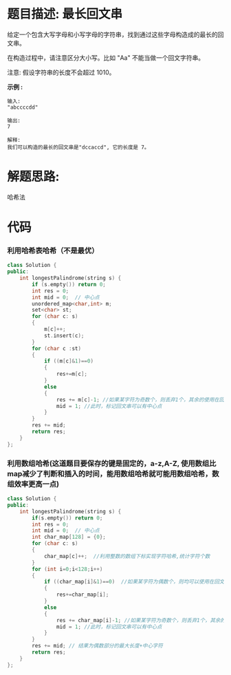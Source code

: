 # 题目描述:  最长回文串

给定一个包含大写字母和小写字母的字符串，找到通过这些字母构造成的最长的回文串。

在构造过程中，请注意区分大小写。比如 "Aa" 不能当做一个回文字符串。

注意:
假设字符串的长度不会超过 1010。

**示例 :**
```
输入:
"abccccdd"

输出:
7

解释:
我们可以构造的最长的回文串是"dccaccd", 它的长度是 7。
```
# 解题思路:
  哈希法
  
# 代码

###  利用哈希表哈希（不是最优）
```c++
class Solution {
public:
    int longestPalindrome(string s) {
        if (s.empty()) return 0;
        int res = 0;
        int mid = 0;  // 中心点
        unordered_map<char,int> m;
        set<char> st;
        for (char c: s)
        {
            m[c]++;
            st.insert(c);
        }
        for (char c :st)
        {
            if ((m[c]&1)==0)
            {
                res+=m[c];
            }
            else
            {
                res += m[c]-1; //如果某字符为奇数个，则丢弃1个，其余的使用在回文串里
                mid = 1; //此时，标记回文串可以有中心点
            }
        }
        res += mid;
        return res;
    }
};
```
### 利用数组哈希(这道题目要保存的键是固定的，a-z,A-Z, 使用数组比map减少了判断和插入的时间，能用数组哈希就可能用数组哈希，数组效率更高一点)
```c++
class Solution {
public:
    int longestPalindrome(string s) {
        if(s.empty()) return 0;
        int res = 0;
        int mid = 0;  // 中心点
        int char_map[128] = {0};
        for (char c: s)
        {
            char_map[c]++;  //利用整数的数组下标实现字符哈希,统计字符个数
        }
        for (int i=0;i<128;i++)
        {
            if ((char_map[i]&1)==0)  //如果某字符为偶数个，则均可以使用在回文串里
            {
                res+=char_map[i];  
            }
            else
            {
                res += char_map[i]-1; //如果某字符为奇数个，则丢弃1个，其余的使用在回文串里
                mid = 1; //此时，标记回文串可以有中心点
            }
        }
        res += mid; // 结果为偶数部分的最大长度+中心字符
        return res;
    }
};
```
